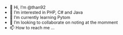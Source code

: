 - 👋 Hi, I’m @than92
- 👀 I’m interested in PHP, C# and Java
- 🌱 I’m currently learning Pytom
- 💞️ I’m looking to collaborate on noting at the momment
- 📫 How to reach me ...

<!---
than92/than92 is a ✨ special ✨ repository because its `README.md` (this file) appears on your GitHub profile.
You can click the Preview link to take a look at your changes.
--->
